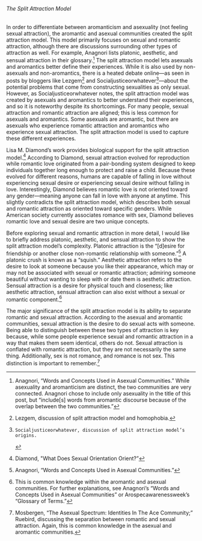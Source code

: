 ###### The Split Attraction Model
In order to differentiate between aromanticism and asexuality (not feeling sexual attraction), the aromantic and asexual communities created the split attraction model. This model primarily focuses on sexual and romantic attraction, although there are discussions surrounding other types of attraction as well. For example, Anagnori lists platonic, aesthetic, and sensual attraction in their glossary.[^1] The split attraction model lets asexuals and aromantics better define their experiences. While it is also used by non-asexuals and non-aromantics, there is a heated debate online—as seen in posts by bloggers like Lezgem[^2] and Socialjusticeorwhatever[^3]—about the potential problems that come from constructing sexualities as only sexual. However, as Socialjusticeorwhatever notes, the split attraction model was created by asexuals and aromantics to better understand their experiences, and so it is noteworthy despite its shortcomings. For many people, sexual attraction and romantic attraction are aligned; this is less common for asexuals and aromantics. Some asexuals are aromantic, but there are asexuals who experience romantic attraction and aromantics who experience sexual attraction. The split attraction model is used to capture these different experiences. 

Lisa M. Diamond’s work provides biological support for the split attraction model.[^4] According to Diamond, sexual attraction evolved for reproduction while romantic love originated from a pair-bonding system designed to keep individuals together long enough to protect and raise a child. Because these evolved for different reasons, humans are capable of falling in love without experiencing sexual desire or experiencing sexual desire without falling in love. Interestingly, Diamond believes romantic love is not oriented toward any gender—meaning anyone can fall in love with anyone at anytime. This slightly contradicts the split attraction model, which describes both sexual and romantic attraction as oriented toward specific genders. While American society currently associates romance with sex, Diamond believes romantic love and sexual desire are two unique concepts. 

Before exploring sexual and romantic attraction in more detail, I would like to briefly address platonic, aesthetic, and sensual attraction to show the split attraction model’s complexity. Platonic attraction is the “[d]esire for friendship or another close non-romantic relationship with someone.”[^5] A platonic crush is known as a “squish.” Aesthetic attraction refers to the desire to look at someone because you like their appearance, which may or may not be associated with sexual or romantic attraction; admiring someone beautiful without wanting to sleep with or date them is aesthetic attraction. Sensual attraction is a desire for physical touch and closeness; like aesthetic attraction, sensual attraction can also exist without a sexual or romantic component.[^6]

The major significance of the split attraction model is its ability to separate romantic and sexual attraction. According to the asexual and aromantic communities, sexual attraction is the desire to do sexual acts with someone. Being able to distinguish between these two types of attraction is key because, while some people experience sexual and romantic attraction in a way that makes them seem identical, others do not. Sexual attraction is conflated with romantic attraction, but they are not necessarily the same thing. Additionally, sex is not romance, and romance is not sex. This distinction is important to remember.[^7]

[^1]:	Anagnori, “Words and Concepts Used in Asexual Communities.” While asexuality and aromanticism are distinct, the two communities are very connected. Anagnori chose to include only asexuality in the title of this post, but “include[s] words from aromantic discourse because of the overlap between the two communities.”

[^2]:	Lezgem, discussion of split attraction model and homophobia.

[^3]:	 Socialjusticeorwhatever, discussion of split attraction model’s origins.

[^4]:	Diamond, "What Does Sexual Orientation Orient?”

[^5]:	Anagnori, “Words and Concepts Used in Asexual Communities.”

[^6]:	This is common knowledge within the aromantic and asexual communities. For further explanations, see Anagnori’s “Words and Concepts Used in Asexual Communities” or Arospecawarenessweek’s “Glossary of Terms.”

[^7]:	Mosbergen, “The Asexual Spectrum: Identities In The Ace Community;” Ruebird, discussing the separation between romantic and sexual attraction. Again, this is common knowledge in the asexual and aromantic communities.